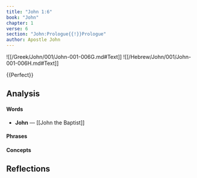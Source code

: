 ```yaml
---
title: "John 1:6"
book: "John"
chapter: 1
verse: 6
section: "John:Prologue{{!}}Prologue"
author: Apostle John
---
```

![[/Greek/John/001/John-001-006G.md#Text]]
![[/Hebrew/John/001/John-001-006H.md#Text]]

{{Perfect}}

## Analysis

#### Words
- **John** — [[John the Baptist]]

#### Phrases

#### Concepts

## Reflections
